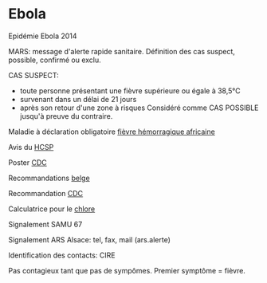 Ebola
=====

Epidémie Ebola 2014

MARS: message d'alerte rapide sanitaire. Définition des cas suspect, possible, confirmé ou exclu.

CAS SUSPECT: 
- toute personne présentant une fièvre supérieure ou égale à 38,5°C
- survenant dans un délai de 21 jours
- après son retour d'une zone à risques
Considéré comme CAS POSSIBLE jusqu'à preuve du contraire.

Maladie à déclaration obligatoire [fièvre hémorragique africaine](https://www.formulaires.modernisation.gouv.fr/gf/cerfa_12200.do)

Avis du [HCSP](http://www.hcsp.fr/explore.cgi/avisrapportsdomaine?clefr=414)

Poster [CDC](http://www.cdc.gov/HAI/pdfs/ppe/ppeposter1322.pdf)

Recommandations [belge](http://www.health.belgium.be/internet2Prd/groups/public/@public/@shc/documents/ie2divers/19097511_fr.pdf)

Recommandation [CDC](http://emergency.cdc.gov/han/han00364.asp)

Calculatrice pour le [chlore](http://www.aly-abbara.com/utilitaires/calcul%20imc/calculatrice_degre_chlorometrique.html)

Signalement SAMU 67

Signalement ARS Alsace: tel, fax, mail (ars.alerte)

Identification des contacts: CIRE

Pas contagieux tant que pas de sympômes. Premier symptôme = fièvre.